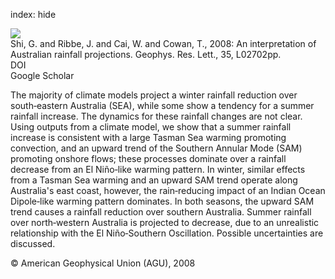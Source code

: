 index: hide

<div class="Citation">
    <div class="Citation-thumb CitationThumb-linked"  data-href="https://doi.org/10.1029/2007gl032436">
      <img src="https://static.claimspace.cloud/climate-study-static/refs/thumbs/14/Shi_et_al_2008a-thumb.png" />
    </div>

  <div class="Citation-body">
    <div class="Citation-text">Shi, G. and Ribbe, J. and Cai, W. and Cowan, T., 2008: An interpretation of Australian rainfall projections. <span class="Article-journal">Geophys. Res. Lett., </span><span class="Article-volume">35, </span>L02702pp.</div>
    <div class="Citation-links">
      <div class="CitationLink" data-href="https://doi.org/10.1029/2007gl032436">
        <div class="CitationLink-icon CitationLink-Doi"></div>
        <div class="CitationLink-text">DOI</div>
      </div>
      <div class="CitationLink" data-href="https://scholar.google.com/scholar?q=10.1029/2007gl032436">
        <div class="CitationLink-icon CitationLink-Scholar"></div>
        <div class="CitationLink-text">Google Scholar</div>
      </div>
    </div>
  </div>
</div>

The majority of climate models project a winter rainfall reduction over south‐eastern Australia (SEA), while some show a tendency for a summer rainfall increase. The dynamics for these rainfall changes are not clear. Using outputs from a climate model, we show that a summer rainfall increase is consistent with a large Tasman Sea warming promoting convection, and an upward trend of the Southern Annular Mode (SAM) promoting onshore flows; these processes dominate over a rainfall decrease from an El Niño‐like warming pattern. In winter, similar effects from a Tasman Sea warming and an upward SAM trend operate along Australia's east coast, however, the rain‐reducing impact of an Indian Ocean Dipole‐like warming pattern dominates. In both seasons, the upward SAM trend causes a rainfall reduction over southern Australia. Summer rainfall over north‐western Australia is projected to decrease, due to an unrealistic relationship with the El Niño‐Southern Oscillation. Possible uncertainties are discussed.

<div class="Citation-copy">
&copy; American Geophysical Union (AGU), 2008
</div>